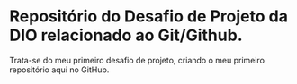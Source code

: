 # Repositório do Desafio de Projeto da DIO relacionado ao Git/Github.
Trata-se do meu primeiro desafio de projeto, criando o meu primeiro repositório aqui no GitHub.
